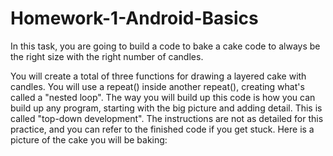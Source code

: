 # Homework-1-Android-Basics
In this task, you are going to build a code to bake a cake code to always be the right size with the right number of candles.

You will create a total of three functions for drawing a layered cake with candles.
You will use a repeat() inside another repeat(), creating what's called a "nested loop".
The way you will build up this code is how you can build up any program, starting with the big picture and adding detail. This is called "top-down development".
The instructions are not as detailed for this practice, and you can refer to the finished code if you get stuck.
Here is a picture of the cake you will be baking:

